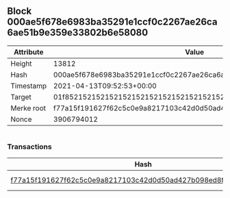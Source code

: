 ## Block 000ae5f678e6983ba35291e1ccf0c2267ae26ca6ae51b9e359e33802b6e58080

Attribute | Value
--- | ---
Height | 13812
Hash | 000ae5f678e6983ba35291e1ccf0c2267ae26ca6ae51b9e359e33802b6e58080
Timestamp | 2021-04-13T09:52:53+00:00
Target | 01f8521521521521521521521521521521521521521521521521521521521521
Merke root | f77a15f191627f62c5c0e9a8217103c42d0d50ad427b098ed8ff8581fd9259aa
Nonce | 3906794012

```

```

### Transactions

Hash | Amount
--- | ---
[f77a15f191627f62c5c0e9a8217103c42d0d50ad427b098ed8ff8581fd9259aa](f77a15f191627f62c5c0e9a8217103c42d0d50ad427b098ed8ff8581fd9259aa.md) | 10.00000000 SKEPTI 
